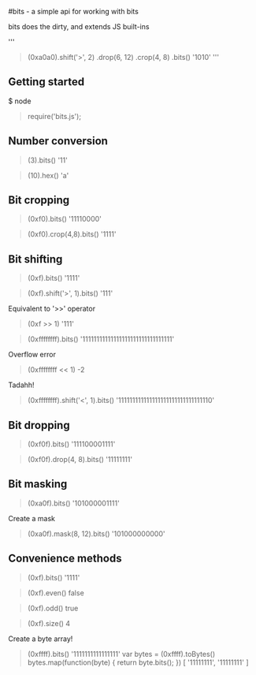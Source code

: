 #bits - a simple api for working with bits

bits does the dirty, and extends JS built-ins

'''
> (0xa0a0).shift('>', 2)
          .drop(6, 12)
          .crop(4, 8)
          .bits()
'1010'
'''


## Getting started
$ node
> require('bits.js');

## Number conversion 
> (3).bits()
'11'

> (10).hex()
'a'

## Bit cropping
> (0xf0).bits()
'11110000'

> (0xf0).crop(4,8).bits()
'1111'

## Bit shifting
> (0xf).bits()
'1111'

> (0xf).shift('>', 1).bits()
'111'

Equivalent to '>>' operator
> (0xf >> 1)
'111'

> (0xffffffff).bits()
'11111111111111111111111111111111'

Overflow error
> (0xffffffff << 1)
-2

Tadahh!
> (0xffffffff).shift('<', 1).bits()
'111111111111111111111111111111110'

## Bit dropping
> (0xf0f).bits()
'111100001111'

> (0xf0f).drop(4, 8).bits()
'11111111'

## Bit masking
> (0xa0f).bits()
'101000001111'

Create a mask
> (0xa0f).mask(8, 12).bits()
'101000000000'

## Convenience methods
> (0xf).bits()
'1111'

> (0xf).even()
false

> (0xf).odd()
true

> (0xf).size()
4

Create a byte array!
> (0xffff).bits()
'1111111111111111'
> var bytes = (0xffff).toBytes()
> bytes.map(function(byte) { return byte.bits(); })
[ '11111111', '11111111' ]
